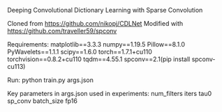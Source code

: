 Deeping Convolutional Dictionary Learning with Sparse Convolution

Cloned from https://github.com/nikopj/CDLNet
Modified with https://github.com/traveller59/spconv

Requirements: 
matplotlib==3.3.3
numpy==1.19.5
Pillow==8.1.0
PyWavelets==1.1.1
scipy==1.6.0
torch==1.7.1+cu110
torchvision==0.8.2+cu110
tqdm==4.55.1
spconv==2.1(pip install spconv-cu113)

Run: 
python train.py args.json

Key parameters in args.json used in experiments:
num_filters
iters
tau0
sp_conv
batch_size
fp16


